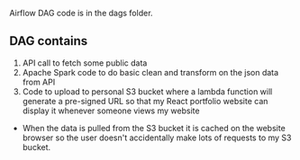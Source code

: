 Airflow DAG code is in the dags folder.


## DAG contains

1. API call to fetch some public data
2. Apache Spark code to do basic clean and transform on the json data from API
3. Code to upload to personal S3 bucket where a lambda function will generate a pre-signed URL so that my React portfolio website can display it whenever someone views my website
 - When the data is pulled from the S3 bucket it is cached on the website browser so the user doesn't accidentally make lots of requests to my S3 bucket. 
